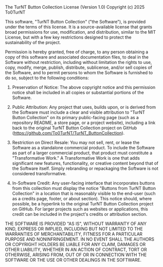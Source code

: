 The TurNT Button Collection License (Version 1.0)
Copyright (c) 2025 To0TurNT

This software, "TurNT Button Collection" ("the Software"), is provided under the terms of this license. It is a source-available license that grants broad permissions for use, modification, and distribution, similar to the MIT License, but with a few key restrictions designed to protect the sustainability of the project.

Permission is hereby granted, free of charge, to any person obtaining a copy of this software and associated documentation files, to deal in the Software without restriction, including without limitation the rights to use, copy, modify, merge, publish, distribute, sublicense, and/or sell copies of the Software, and to permit persons to whom the Software is furnished to do so, subject to the following conditions:

1. Preservation of Notice: The above copyright notice and this permission notice shall be included in all copies or substantial portions of the Software.

2. Public Attribution: Any project that uses, builds upon, or is derived from the Software must include a clear and visible attribution to "TurNT Button Collection" on its primary public-facing page (such as a repository README, a store page, or a project website), including a link back to the original TurNT Button Collection project on GitHub (https://github.com/To0TurNT/TurNT_ButtonCollection).

3. Restriction on Direct Resale: You may not sell, rent, or lease the Software as a standalone commercial product. To include the Software as part of a larger commercial product, that product must constitute a "Transformative Work." A Transformative Work is one that adds significant new features, functionality, or creative content beyond that of the Software itself. Simply rebranding or repackaging the Software is not considered transformative.

4. In-Software Credit: Any user-facing interface that incorporates buttons from this collection must display the notice "Buttons from TurNT Button Collection" in a location that is reasonably visible to the end-user (such as a credits page, footer, or about section). This notice should, where possible, be a hyperlink to the original TurNT Button Collection project on GitHub. For larger projects such as websites or applications, this credit can be included in the project's credits or attribution section.

THE SOFTWARE IS PROVIDED "AS IS", WITHOUT WARRANTY OF ANY KIND, EXPRESS OR IMPLIED, INCLUDING BUT NOT LIMITED TO THE WARRANTIES OF MERCHANTABILITY, FITNESS FOR A PARTICULAR PURPOSE AND NONINFRINGEMENT. IN NO EVENT SHALL THE AUTHORS OR COPYRIGHT HOLDERS BE LIABLE FOR ANY CLAIM, DAMAGES OR OTHER LIABILITY, WHETHER IN AN ACTION OF CONTRACT, TORT OR OTHERWISE, ARISING FROM, OUT OF OR IN CONNECTION WITH THE SOFTWARE OR THE USE OR OTHER DEALINGS IN THE SOFTWARE.

